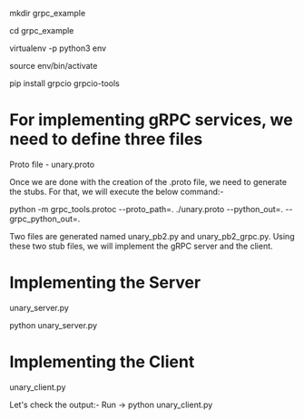 mkdir grpc_example

cd grpc_example

virtualenv -p python3 env

source env/bin/activate

pip install grpcio grpcio-tools


# For implementing gRPC services, we need to define three files

Proto file -  unary.proto

Once we are done with the creation of the .proto file, we need to generate the stubs. For that, we will execute the below command:-

python -m grpc_tools.protoc --proto_path=. ./unary.proto --python_out=. --grpc_python_out=.

Two files are generated named unary_pb2.py and unary_pb2_grpc.py. Using these two stub files, we will implement the gRPC server and the client.

# Implementing the Server

unary_server.py

python unary_server.py

# Implementing the Client

unary_client.py

Let's check the output:-
Run ->
python unary_client.py 
